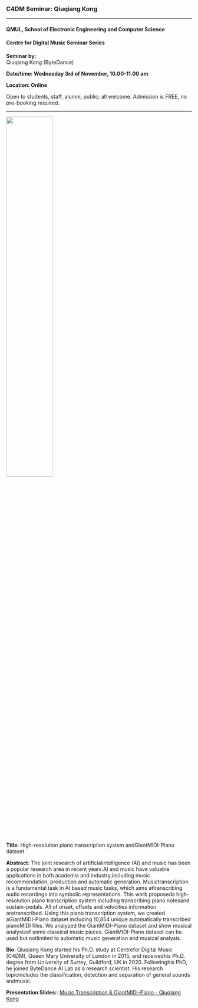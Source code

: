 ### C4DM Seminar: Qiuqiang Kong
-----------------

#### QMUL, School of Electronic Engineering and Computer Science

#### Centre for Digital Music Seminar Series

**Seminar by:**   
    Qiuqiang Kong (ByteDance)

**Date/time: Wednesday 3rd of November, 10.00-11.00 am**

**Location: Online**  

Open to students, staff, alumni, public; all welcome.
Admission is FREE, no pre-booking required.

-----------------

<p><img src="/news/images/qiuqiang_kong.jpg" width="50%" /></p>

<b>Title</b>: High-resolution piano transcription system andGiantMIDI-Piano dataset

<b>Abstract</b>:
The joint research of artificialintelligence (AI) and music has been a popular research area in recent years.AI and music have valuable applications in both academia and industry,including music recommendation, production and automatic generation. Musictranscription is a fundamental task in AI based music tasks, which aims attranscribing audio recordings into symbolic representations. This work proposeda high-resolution piano transcription system including transcribing piano notesand sustain-pedals. All of onset, offsets and velocities information aretranscribed. Using this piano transcription system, we created aGiantMIDI-Piano dataset including 10,854 unique automatically transcribed pianoMIDI files. We analyzed the GiantMIDI-Piano dataset and show musical analysisof some classical music pieces. GiantMIDI-Piano dataset can be used but notlimited to automatic music generation and musical analysis.

<b>Bio</b>: 
Qiuqiang Kong started his Ph.D. study at Centrefor Digital Music (C4DM), Queen Mary University of London in 2015, and receivedhis Ph.D. degree from University of Surrey, Guildford, UK in 2020. Followinghis PhD, he joined ByteDance AI Lab as a research scientist. His research topicincludes the classification, detection and separation of general sounds andmusic.

<b>Presentation Slides:</b>:
<a href="https://drive.google.com/file/d/1V5j1kTt2wwnK2EhHMzbyBu0Z5b_vId9N/view?usp=sharing">Music Transcription & GiantMIDI-Piano - Qiuqiang Kong</a>
